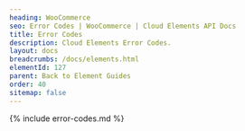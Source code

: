 ```yaml
---
heading: WooCommerce
seo: Error Codes | WooCommerce | Cloud Elements API Docs
title: Error Codes
description: Cloud Elements Error Codes.
layout: docs
breadcrumbs: /docs/elements.html
elementId: 127
parent: Back to Element Guides
order: 40
sitemap: false
---
```


{% include error-codes.md %}
